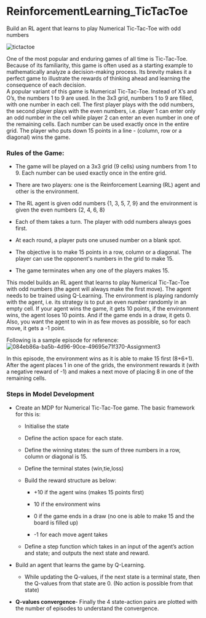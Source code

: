 # ReinforcementLearning_TicTacToe
Build an RL agent that learns to play Numerical Tic-Tac-Toe with odd numbers 


![tictactoe](https://user-images.githubusercontent.com/16771458/224541991-11742b16-2e34-4782-b9a9-209f1d2f0a4c.jpg)

One of the most popular and enduring games of all time is Tic-Tac-Toe. Because of its familiarity, this game is often used as a starting example to mathematically analyze a decision-making process. Its brevity makes it a perfect game to illustrate the rewards of thinking ahead and learning the consequence of each decision.<br>
A popular variant of this game is Numerical Tic-Tac-Toe. Instead of X’s and O’s, the numbers 1 to 9 are used. In the 3x3 grid, numbers 1 to 9 are filled, with one number in each cell. The first player plays with the odd numbers, the second player plays with the even numbers, i.e. player 1 can enter only an odd number in the cell while player 2 can enter an even number in one of the remaining cells. Each number can be used exactly once in the entire grid. The player who puts down 15 points in a line - (column, row or a diagonal) wins the game. <br>

### Rules of the Game:
- The game will be played on a 3x3 grid (9 cells) using numbers from 1 to 9. Each number can be used exactly once in the entire grid.

- There are two players: one is the Reinforcement Learning (RL) agent and other is the environment.

- The RL agent is given odd numbers {1, 3, 5, 7, 9} and the environment is given the even numbers {2, 4, 6, 8}

- Each of them takes a turn. The player with odd numbers always goes first.

- At each round, a player puts one unused number on a blank spot.

- The objective is to make 15 points in a row, column or a diagonal. The player can use the opponent's numbers in the grid to make 15.

- The game terminates when any one of the players makes 15.
 

This model builds an RL agent that learns to play Numerical Tic-Tac-Toe with odd numbers (the agent will always make the first move). The agent needs to be trained using Q-Learning. The environment is playing randomly with the agent, i.e. its strategy is to put an even number randomly in an empty cell. If your agent wins the game, it gets 10 points, if the environment wins, the agent loses 10 points. And if the game ends in a draw, it gets 0. Also, you want the agent to win in as few moves as possible, so for each move, it gets a -1 point.

Following is a sample episode for  reference: 
![084eb86a-ba5b-4d96-90ce-49695e71f370-Assignment3](https://user-images.githubusercontent.com/16771458/224542534-3349760d-0efb-4d24-9c6d-4bdb6a16deeb.png)

In this episode, the environment wins as it is able to make 15 first (8+6+1).<br> After the agent places 1 in one of the grids, the environment rewards it (with a negative reward of -1) and makes a next move of placing 8 in one of the remaining cells.

### Steps in Model Development

* Create an MDP for Numerical Tic-Tac-Toe game. The basic framework for this is:

    * Initialise the state

    * Define the action space for each state. 

    * Define the winning states: the sum of three numbers in a row, column or diagonal is 15.

    * Define the terminal states (win,tie,loss)

    * Build the reward structure as below:

        * +10 if the agent wins (makes 15 points first)

        * 10 if the environment wins

        * 0 if the game ends in a draw (no one is able to make 15 and the board is filled up)

        * -1 for each move agent takes

    * Define a step function which takes in an input of the agent’s action and state; and outputs the next state and reward. 
* Build an agent that learns the game by Q-Learning.
    * While updating the Q-values, if the next state is a terminal state, then the Q-values from that state are 0. (No action is possible from that state)
* **Q-values convergence**- Finally the  4 state-action pairs are plotted  with the number of episodes to understand the convergence.
 
